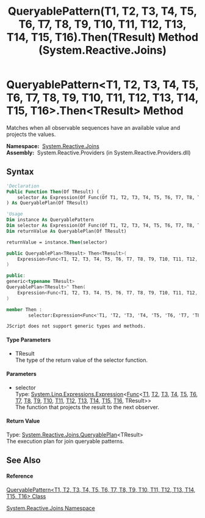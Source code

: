 ﻿---
title: QueryablePattern(T1, T2, T3, T4, T5, T6, T7, T8, T9, T10, T11, T12, T13, T14, T15, T16).Then(TResult) Method  (System.Reactive.Joins)
TOCTitle: Then(TResult) Method
ms:assetid: M:System.Reactive.Joins.QueryablePattern`16.Then``1(System.Linq.Expressions.Expression{System.Func{`0,`1,`2,`3,`4,`5,`6,`7,`8,`9,`10,`11,`12,`13,`14,`15,``0}})
ms:mtpsurl: https://msdn.microsoft.com/en-us/library/Hh229212(v=VS.103)
ms:contentKeyID: 36068628
ms.date: 06/28/2011
mtps_version: v=VS.103
f1_keywords:
- System.Reactive.Joins.QueryablePattern`16.Then``1
dev_langs:
- CSharp
- JScript
- VB
- FSharp
- c++
---

# QueryablePattern\<T1, T2, T3, T4, T5, T6, T7, T8, T9, T10, T11, T12, T13, T14, T15, T16\>.Then\<TResult\> Method

Matches when all observable sequences have an available value and projects the values.

**Namespace:**  [System.Reactive.Joins](hh211841\(v=vs.103\).md)  
**Assembly:**  System.Reactive.Providers (in System.Reactive.Providers.dll)

## Syntax

``` vb
'Declaration
Public Function Then(Of TResult) ( _
    selector As Expression(Of Func(Of T1, T2, T3, T4, T5, T6, T7, T8, T9, T10, T11, T12, T13, T14, T15, T16, TResult)) _
) As QueryablePlan(Of TResult)
```

``` vb
'Usage
Dim instance As QueryablePattern
Dim selector As Expression(Of Func(Of T1, T2, T3, T4, T5, T6, T7, T8, T9, T10, T11, T12, T13, T14, T15, T16, TResult))
Dim returnValue As QueryablePlan(Of TResult)

returnValue = instance.Then(selector)
```

``` csharp
public QueryablePlan<TResult> Then<TResult>(
    Expression<Func<T1, T2, T3, T4, T5, T6, T7, T8, T9, T10, T11, T12, T13, T14, T15, T16, TResult>> selector
)
```

``` c++
public:
generic<typename TResult>
QueryablePlan<TResult>^ Then(
    Expression<Func<T1, T2, T3, T4, T5, T6, T7, T8, T9, T10, T11, T12, T13, T14, T15, T16, TResult>^>^ selector
)
```

``` fsharp
member Then : 
        selector:Expression<Func<'T1, 'T2, 'T3, 'T4, 'T5, 'T6, 'T7, 'T8, 'T9, 'T10, 'T11, 'T12, 'T13, 'T14, 'T15, 'T16, 'TResult>> -> QueryablePlan<'TResult> 
```

``` jscript
JScript does not support generic types and methods.
```

#### Type Parameters

  - TResult  
    The type of the return value of the selector function.

#### Parameters

  - selector  
    Type: [System.Linq.Expressions.Expression](https://msdn.microsoft.com/en-us/library/Bb335710)\<[Func](https://msdn.microsoft.com/en-us/library/Dd402862)\<[T1](hh229063\(v=vs.103\).md), [T2](hh229063\(v=vs.103\).md), [T3](hh229063\(v=vs.103\).md), [T4](hh229063\(v=vs.103\).md), [T5](hh229063\(v=vs.103\).md), [T6](hh229063\(v=vs.103\).md), [T7](hh229063\(v=vs.103\).md), [T8](hh229063\(v=vs.103\).md), [T9](hh229063\(v=vs.103\).md), [T10](hh229063\(v=vs.103\).md), [T11](hh229063\(v=vs.103\).md), [T12](hh229063\(v=vs.103\).md), [T13](hh229063\(v=vs.103\).md), [T14](hh229063\(v=vs.103\).md), [T15](hh229063\(v=vs.103\).md), [T16](hh229063\(v=vs.103\).md), TResult\>\>  
    The function that projects the result to the next observer.  

#### Return Value

Type: [System.Reactive.Joins.QueryablePlan](hh211937\(v=vs.103\).md)\<TResult\>  
The execution plan for join queryable patterns.  

## See Also

#### Reference

[QueryablePattern\<T1, T2, T3, T4, T5, T6, T7, T8, T9, T10, T11, T12, T13, T14, T15, T16\> Class](hh229063\(v=vs.103\).md)

[System.Reactive.Joins Namespace](hh211841\(v=vs.103\).md)

